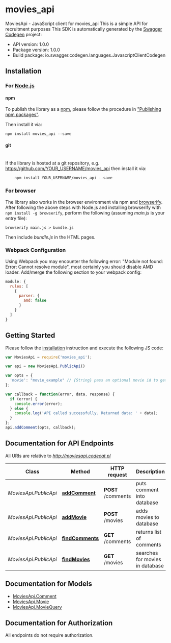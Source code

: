 # movies_api

MoviesApi - JavaScript client for movies_api
This is a simple API for recruitment purposes
This SDK is automatically generated by the [Swagger Codegen](https://github.com/swagger-api/swagger-codegen) project:

- API version: 1.0.0
- Package version: 1.0.0
- Build package: io.swagger.codegen.languages.JavascriptClientCodegen

## Installation

### For [Node.js](https://nodejs.org/)

#### npm

To publish the library as a [npm](https://www.npmjs.com/),
please follow the procedure in ["Publishing npm packages"](https://docs.npmjs.com/getting-started/publishing-npm-packages).

Then install it via:

```shell
npm install movies_api --save
```

#### git
#
If the library is hosted at a git repository, e.g.
https://github.com/YOUR_USERNAME/movies_api
then install it via:

```shell
    npm install YOUR_USERNAME/movies_api --save
```

### For browser

The library also works in the browser environment via npm and [browserify](http://browserify.org/). After following
the above steps with Node.js and installing browserify with `npm install -g browserify`,
perform the following (assuming *main.js* is your entry file):

```shell
browserify main.js > bundle.js
```

Then include *bundle.js* in the HTML pages.

### Webpack Configuration

Using Webpack you may encounter the following error: "Module not found: Error:
Cannot resolve module", most certainly you should disable AMD loader. Add/merge
the following section to your webpack config:

```javascript
module: {
  rules: [
    {
      parser: {
        amd: false
      }
    }
  ]
}
```

## Getting Started

Please follow the [installation](#installation) instruction and execute the following JS code:

```javascript
var MoviesApi = require('movies_api');

var api = new MoviesApi.PublicApi()

var opts = { 
  'movie': "movie_example" // {String} pass an optional movie id to get comments only for specific movie
};

var callback = function(error, data, response) {
  if (error) {
    console.error(error);
  } else {
    console.log('API called successfully. Returned data: ' + data);
  }
};
api.addComment(opts, callback);

```

## Documentation for API Endpoints

All URIs are relative to *http://moviesapi.codecat.pl*

Class | Method | HTTP request | Description
------------ | ------------- | ------------- | -------------
*MoviesApi.PublicApi* | [**addComment**](docs/PublicApi.md#addComment) | **POST** /comments | puts comment into database
*MoviesApi.PublicApi* | [**addMovie**](docs/PublicApi.md#addMovie) | **POST** /movies | adds movies to database
*MoviesApi.PublicApi* | [**findComments**](docs/PublicApi.md#findComments) | **GET** /comments | returns list of comments
*MoviesApi.PublicApi* | [**findMovies**](docs/PublicApi.md#findMovies) | **GET** /movies | searches for movies in database


## Documentation for Models

 - [MoviesApi.Comment](docs/Comment.md)
 - [MoviesApi.Movie](docs/Movie.md)
 - [MoviesApi.MovieQuery](docs/MovieQuery.md)


## Documentation for Authorization

 All endpoints do not require authorization.

